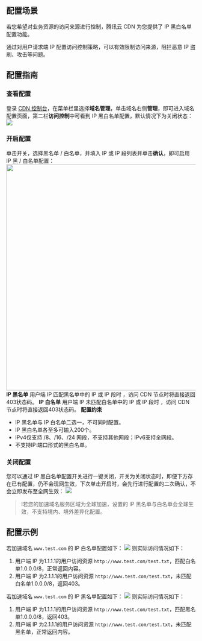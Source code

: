 
## 配置场景
若您希望对业务资源的访问来源进行控制，腾讯云 CDN 为您提供了 IP 黑白名单配置功能。

通过对用户请求端 IP 配置访问控制策略，可以有效限制访问来源，阻拦恶意 IP 盗刷、攻击等问题。

## 配置指南

### 查看配置
登录 [CDN 控制台](https://console.cloud.tencent.com/cdn)，在菜单栏里选择**域名管理**，单击域名右侧**管理**，即可进入域名配置页面，第二栏**访问控制**中可看到 IP 黑白名单配置，默认情况下为关闭状态：
![](https://main.qcloudimg.com/raw/d6f183e43bc1c025abe0d293a410630b.png)

### 开启配置

单击开关，选择黑名单 / 白名单，并填入 IP 或 IP 段列表并单击**确认**，即可启用 IP 黑 / 白名单配置：
<img src="https://qcloudimg.tencent-cloud.cn/raw/f20840d78b837d952f9e2aa4f7c3d31e.png" width="600px">
**IP 黑名单**
用户端 IP 匹配黑名单中的 IP 或 IP 段时 ，访问 CDN 节点时将直接返回403状态码。
**IP 白名单**
用户端 IP 未匹配白名单中的 IP 或 IP 段时 ，访问 CDN 节点时将直接返回403状态码。
**配置约束**
- IP 黑名单与 IP 白名单二选一，不可同时配置。
- IP 黑白名单各至多可输入200个。
- IPv4仅支持 /8、/16、/24 网段，不支持其他网段；IPv6支持全网段。
- 不支持IP:端口形式的黑白名单。

### 关闭配置
您可以通过 IP 黑白名单配置开关进行一键关闭，开关为关闭状态时，即便下方存在已有配置，仍不会现网生效，下次单击开启时，会先行进行配置的二次确认，不会立即发布至全网生效：
![](https://main.qcloudimg.com/raw/905c706c90a33f79e86b139187e1bfbc.png)

>!若您的加速域名服务区域为全球加速，设置的 IP 黑名单与白名单会全球生效，不支持境内、境外差异化配置。

## 配置示例

若加速域名 `www.test.com` 的 IP 白名单配置如下：
![](https://qcloudimg.tencent-cloud.cn/raw/edd1fa474a6e3828c3531bcaf5623050.png)
则实际访问情况如下：
1. 用户端 IP 为1.1.1.1的用户访问资源 `http://www.test.com/test.txt`，匹配白名单1.0.0.0/8，正常返回内容。
2. 用户端 IP 为2.1.1.1的用户访问资源 `http://www.test.com/test.txt`，未匹配白名单1.0.0.0/8，返回403。

若加速域名 `www.test.com` 的 IP 黑名单配置如下：
![](https://qcloudimg.tencent-cloud.cn/raw/88724029e5bf7ebfef551d62e72f6a57.png)
则实际访问情况如下：
1. 用户端 IP 为1.1.1.1的用户访问资源 `http://www.test.com/test.txt`，匹配黑名单1.0.0.0/8，返回403。
2. 用户端 IP 为2.1.1.1的用户访问资源 `http://www.test.com/test.txt`，未匹配黑名单，正常返回内容。

